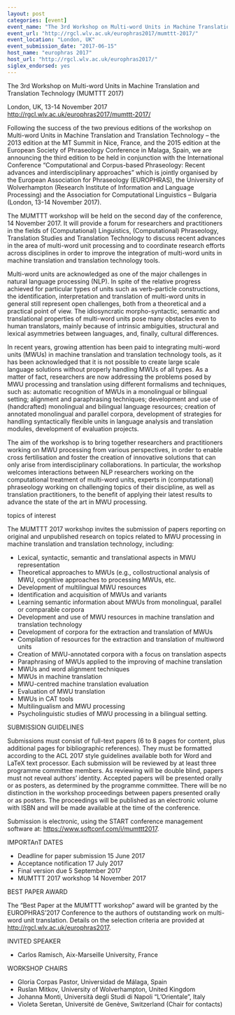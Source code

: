 ```yaml
---
layout: post
categories: [event]
event_name: "The 3rd Workshop on Multi-word Units in Machine Translation and Translation Technology (MUMTTT 2017)"
event_url: "http://rgcl.wlv.ac.uk/europhras2017/mumttt-2017/"
event_location: "London, UK"
event_submission_date: "2017-06-15"
host_name: "europhras 2017"
host_url: "http://rgcl.wlv.ac.uk/europhras2017/"
siglex_endorsed: yes
---
```

The 3rd Workshop on Multi-word Units in Machine Translation and Translation Technology (MUMTTT 2017)

London, UK, 13-14 November 2017  
<http://rgcl.wlv.ac.uk/europhras2017/mumttt-2017/>  

Following the success of the two previous editions of the workshop on Multi-word Units in Machine Translation and Translation Technology – the 2013 edition at the MT Summit in Nice, France, and the 2015 edition at the European Society of Phraseology Conference in Malaga, Spain, we are announcing the third edition to be held in conjunction with the International Conference “Computational and Corpus-based Phraseology: Recent advances and interdisciplinary approaches” which is jointly organised by the European Association for Phraseology (EUROPHRAS), the University of Wolverhampton (Research Institute of Information and Language Processing) and the Association for Computational Linguistics – Bulgaria (London, 13-14 November 2017).

The MUMTTT workshop will be held on the second day of the conference, 14 November 2017. It will provide a forum for researchers and practitioners in the fields of (Computational) Linguistics, (Computational) Phraseology, Translation Studies and Translation Technology to discuss recent advances in the area of multi-word unit processing and to coordinate research efforts across disciplines in order to improve the integration of multi-word units in machine translation and translation technology tools.

Multi-word units are acknowledged as one of the major challenges in natural language processing (NLP). In spite of the relative progress achieved for particular types of units such as verb-particle constructions, the identification, interpretation and translation of multi-word units in general still represent open challenges, both from a theoretical and a practical point of view. The idiosyncratic morpho-syntactic, semantic and translational properties of multi-word units pose many obstacles even to human translators, mainly because of intrinsic ambiguities, structural and lexical asymmetries between languages, and, finally, cultural differences.

In recent years, growing attention has been paid to integrating multi-word units (MWUs) in machine translation and translation technology tools, as it has been acknowledged that it is not possible to create large scale language solutions without properly handling MWUs of all types. As a matter of fact, researchers are now addressing the problems posed by MWU processing and translation using different formalisms and techniques, such as: automatic recognition of MWUs in a monolingual or bilingual setting; alignment and paraphrasing techniques; development and use of (handcrafted) monolingual and bilingual language resources; creation of annotated monolingual and parallel corpora, development of strategies for handling syntactically flexible units in language analysis and translation modules, development of evaluation projects.

The aim of the workshop is to bring together researchers and practitioners working on MWU processing from various perspectives, in order to enable cross fertilisation and foster the creation of innovative solutions that can only arise from interdisciplinary collaborations. In particular, the workshop welcomes interactions between NLP researchers working on the computational treatment of multi-word units, experts in (computational) phraseology working on challenging topics of their discipline, as well as translation practitioners, to the benefit of applying their latest results to advance the state of the art in MWU processing.

topics of interest

The MUMTTT 2017 workshop invites the submission of papers reporting on original and unpublished research on topics related to MWU processing in machine translation and translation technology, including:
 * Lexical, syntactic, semantic and translational aspects in MWU representation
 * Theoretical approaches to MWUs (e.g., collostructional analysis of MWU, cognitive approaches to processing MWUs, etc.
 * Development of multilingual MWU resources
 * Identification and acquisition of MWUs and variants
 * Learning semantic information about MWUs from monolingual, parallel or comparable corpora
 * Development and use of MWU resources in machine translation and translation technology
 * Development of corpora for the extraction and translation of MWUs
 * Compilation of resources for the extraction and translation of multiword units
 * Creation of MWU-annotated corpora with a focus on translation aspects
 * Paraphrasing of MWUs applied to the improving of machine translation
 * MWUs and word alignment techniques
 * MWUs in machine translation
 * MWU-centred machine translation evaluation
 * Evaluation of MWU translation
 * MWUs in CAT tools
 * Multilingualism and MWU processing
 * Psycholinguistic studies of MWU processing in a bilingual setting.

SUBMISSION GUIDELINES

Submissions must consist of full-text papers (6 to 8 pages for content, plus additional pages for bibliographic references). They must be formatted according to the ACL 2017 style guidelines available both for Word and LaTeX text processor. Each submission will be reviewed by at least three programme committee members. As reviewing will be double blind, papers must not reveal authors’ identity. Accepted papers will be presented orally or as posters, as determined by the programme committee. There will be no distinction in the workshop proceedings between papers presented orally or as posters. The proceedings will be published as an electronic volume with ISBN and will be made available at the time of the conference.

Submission is electronic, using the START conference management software at:
https://www.softconf.com/i/mumttt2017.

IMPORTAnT DATES
 * Deadline for paper submission	15 June 2017
 * Acceptance notification	17 July 2017
 * Final version due	5 September 2017
 * MUMTTT 2017 workshop	14 November 2017

BEST PAPER AWARD

The “Best Paper at the MUMTTT workshop” award will be granted by the EUROPHRAS’2017 Conference to the authors of outstanding work on multi-word unit translation. Details on the selection criteria are provided at http://rgcl.wlv.ac.uk/europhras2017.

INVITED SPEAKER
 * Carlos Ramisch, Aix-Marseille University, France

WORKSHOP CHAIRS
 * Gloria Corpas Pastor, Universidad de Málaga, Spain
 * Ruslan Mitkov, University of Wolverhampton, United Kingdom
 * Johanna Monti, Università degli Studi di Napoli “L’Orientale”, Italy
 * Violeta Seretan, Université de Genève, Switzerland (Chair for contacts)


